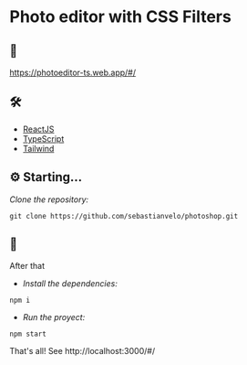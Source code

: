 # Photo editor with CSS Filters


## :link:
https://photoeditor-ts.web.app/#/

## 🛠️

* [ReactJS](https://es.reactjs.org/)  
* [TypeScript](https://www.typescriptlang.org/) 
* [Tailwind](https://tailwindcss.com/) 

## ⚙️ Starting... 

_Clone the repository:_

```
git clone https://github.com/sebastianvelo/photoshop.git
```

## 🚀

After that

* _Install the dependencies:_
```
npm i
```

* _Run the proyect:_
```
npm start
```

That's all! See http://localhost:3000/#/
